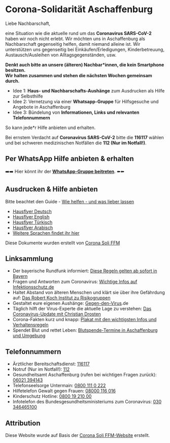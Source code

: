 # Corona-Solidarität Aschaffenburg

Liebe Nachbarschaft,

eine Situation wie die aktuelle rund um das **Coronavirus SARS-CoV-2** haben wir noch nicht erlebt. Wir möchten uns in Aschaffenburg als Nachbarschaft gegenseitig helfen, damit niemand alleine ist. Wir unterstützen uns gegenseitig bei Einkäufen/Erledigungen, Kinderbetreuung, Austausch/Ausleihen von Alltagsgegenständen, usw.

**Denkt auch bitte an unsere (älteren) Nachbar*innen, die kein Smartphone besitzen.**  
**Wir halten zusammen und stehen die nächsten Wochen gemeinsam durch.**

- Idee 1: **Haus- und Nachbarschafts-Aushänge** zum Ausdrucken als Hilfe zur Selbsthilfe
- Idee 2: Vernetzung via einer **Whatsapp-Gruppe** für Hilfsgesuche und Angebote in Aschaffenburg
- Idee 3: Bündelung von **Informationen, Links und relevanten Telefonnummern**


So kann jede*r Hilfe anbieten und erhalten.

Bei ernstem Verdacht auf **Coronavirus SARS-CoV-2** bitte die **116117** wählen und bei schweren medizinischen Notfällen die **112 (Nur im Notfall!)**.

## Per WhatsApp Hilfe anbieten & erhalten ##

➡️➡️ Hier könnt ihr der **[WhatsApp-Gruppe beitreten](https://chat.whatsapp.com/J9M8mTBU8as5CiJcWsLdct)**. ⬅️⬅️

## Ausdrucken & Hilfe anbieten ##

Bitte beachtet den Guide - [Wie helfen - und was lieber lassen](https://www.corona-soli-ffm.org/_media/leitfaden_-_wie_helfen_-_corona-ffm_-_a4_sw.pdf)
- [Hausflyer Deutsch](/docs/Hausflyer_Deutsch.pdf)
- [Hausflyer English](/docs/Hausflyer_English.pdf)
- [Hausflyer Türkisch](/docs/Hausflyer_Tuerkisch.pdf)
- [Hausflyer Arabisch](/docs/Hausflyer_Arabisch.pdf)
- [Weitere Sprachen findet ihr hier](https://cloud.systemli.org/s/7ApsRwdk2F5Lrak)

Diese Dokumente wurden erstellt von [Corona Soli FFM](https://www.corona-soli-ffm.org/)

## Linksammlung ##

- Der bayerische Rundfunk informiert:  [Diese Regeln gelten ab sofort in Bayern](https://www.br.de/nachrichten/bayern/katastrophenfall-in-bayern-diese-regeln-gelten-ab-sofort,RtNxMZq)
- Fragen und Antworten zum Coronavirus: [Wichtige Infos auf Infektionsschutz.de](https://www.infektionsschutz.de/coronavirus-sars-cov-2.html)
- Haltet Abstand von älteren Menschen und klärt sie über ihre Gefährdung auf: [Das Robert Koch Institut zu Risikogruppen](https://www.rki.de/DE/Content/InfAZ/N/Neuartiges_Coronavirus/Risikogruppen.html)
- Gestaltet eure eigenen Aushänge: [Gegen-den-Virus](https://gegen-den-virus.de/).de
- Täglich hilft der Virus-Experte die aktuelle Lage zu verstehen: [Das Coronavirus-Update mit Christian Drosten](https://www.ndr.de/nachrichten/info/podcast4684.html)
- Corona-Fakten kurz und knapp: [Plakat mit den wichtigsten Infos und Verhaltensregeln](https://www.bundesgesundheitsministerium.de/fileadmin/Dateien/3_Downloads/C/Coronavirus/BMG_BZgA_Coronavirus_Plakat_barr.pdf)
- Spendet Blut und rettet Leben: [Blutspende-Termine in Aschaffenburg und Umgebung](https://www.drk-blutspende.de/blutspendetermine/termine?utf8=%E2%9C%93&term=63739&radius=15&county_id=&date_from=&date_to=&last_donation=&button=)

## Telefonnummern ##

- Ärztlicher Bereitschaftsdienst: [116117](tel:116117)
- Notruf (Nur im Notfall!): [112](tel:112)
- Gesundheitsamt Aschaffenburg (rufen bei wichtigen Fragen zurück): [06021 394143](tel:06021394143)
- Telefonseelsorge Untermain: [0800 111 0 222](tel:08001110222)
- Hilfetelefon Gewalt gegen Frauen: [08000 116 016](tel:08000116016)
- Kinderschutz Hotline: [0800 19 210 00](tel:08001921000)
- Infotelefon des Bundesgesundheitsministeriums zum Coronavirus: [030 346465100](tel:030346465100)

## Attribution ##

Diese Website wurde auf Basis der [Corona Soli FFM-Website](https://www.corona-soli-ffm.org/) erstellt.
